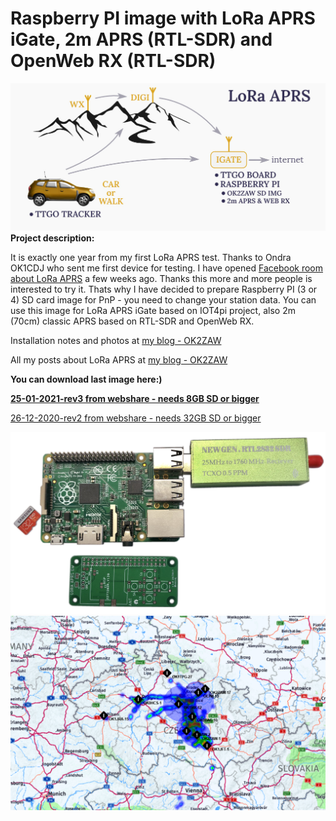 # Raspberry PI image with LoRa APRS iGate, 2m APRS (RTL-SDR) and OpenWeb RX (RTL-SDR)
![Coverage](https://github.com/ok2zaw/Raspberry-PI-image-LoRa-APRS-2m-APRS-OpenWeb-RX/blob/main/lora.jpg)
**Project description:**

It is exactly one year from my first LoRa APRS test. Thanks to Ondra OK1CDJ who sent me first device for testing. I have opened [Facebook room about LoRa APRS](https://www.facebook.com/groups/3615066025205504/)  a few weeks ago. Thanks this more and more people is interested to try it. Thats why I have decided to prepare Raspberry PI (3 or 4) SD card image for PnP - you need to change your station data. You can use this image for LoRa APRS iGate based on IOT4pi project, also 2m (70cm) classic APRS based on RTL-SDR and OpenWeb RX.

Installation notes and photos at 
[my blog - OK2ZAW](https://ok2zaw.blogspot.com/2020/12/lora-aprs-part-3-raspberry-pi-3-or-4.html)

All my posts about LoRa APRS at 
[my blog - OK2ZAW](https://ok2zaw.blogspot.com/search/label/LoRa%20APRS)

**You can download last image here:)**

**[25-01-2021-rev3 from webshare - needs 8GB SD or bigger](http://9.dl.webshare.cz/9133/zQNltSRvbE/524288000/eJw1j0tLxTAQhf_LLFylbWaaRw1cXLkSKiriplDSNtFivC3p40LF_26u4GqYw_nmnPkGCwYU5cRFTgJzoYDBCgYV0q0WWlQM9rQy2MBIzqXQDJY_YQazxs0xOKcT49d7G6ZoWzvHpY1raKdPOuylJZlxzIgTZtHtZX6Mc0oYEkKKO0TVD548dlYo6qUnW_mBq1JzadP0srJXe2p03kJgEBN4cd3yYaPL+6Mp_BhcUxxPdVhfnvfuvinuXIxTPL3WD_XjW30zna4fxf+yywGGSkSBUmv8+QX3S0kl/263978303bcbd1be43ba66e4d62158fca65111f1/img_lora_aprs_rtl_ok2zaw_25-01-2021-rev3.zip)**

[26-12-2020-rev2 from webshare - needs 32GB SD or bigger](https://webshare.cz/#/file/GDr4wJfoTR)


![Coverage](https://github.com/ok2zaw/Raspberry-PI-image-LoRa-APRS-2m-APRS-OpenWeb-RX/blob/main/IMG_0259_2.jpg)
![Coverage](https://github.com/ok2zaw/Raspberry-PI-image-LoRa-APRS-2m-APRS-OpenWeb-RX/blob/main/mapa.png)
